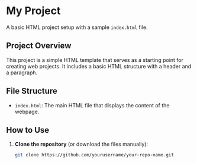 # My Project

A basic HTML project setup with a sample `index.html` file.

## Project Overview

This project is a simple HTML template that serves as a starting point for creating web projects. It includes a basic HTML structure with a header and a paragraph.

## File Structure

- `index.html`: The main HTML file that displays the content of the webpage.

## How to Use

1. **Clone the repository** (or download the files manually):
   ```bash
   git clone https://github.com/yourusername/your-repo-name.git